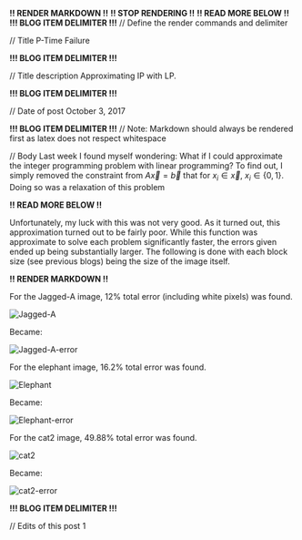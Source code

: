 **!! RENDER MARKDOWN !!**
**!! STOP RENDERING !!**
**!! READ MORE BELOW !!**
**!!! BLOG ITEM DELIMITER !!!**
// Define the render commands and delimiter

// Title
P-Time Failure

**!!! BLOG ITEM DELIMITER !!!**

// Title description
Approximating IP with LP.

**!!! BLOG ITEM DELIMITER !!!**

// Date of post 
October 3, 2017

**!!! BLOG ITEM DELIMITER !!!**
// Note: Markdown should always be rendered first as latex does not respect whitespace

// Body
Last week I found myself wondering: What if I could approximate the integer programming problem with linear programming? To find out, I simply removed the constraint from $A{\vec x}={\vec b}$ that for $x_i \in {\vec x}$, $x_i \in \{ 0, 1 \}$. Doing so was a relaxation of this problem

**!! READ MORE BELOW !!**

Unfortunately, my luck with this was not very good. As it turned out, this approximation turned out to be fairly poor. While this function was approximate to solve each problem significantly faster, the errors given ended up being substantially larger. The following is done with each block size (see previous blogs) being the size of the image itself.

**!! RENDER MARKDOWN !!**

For the Jagged-A image, 12% total error (including white pixels) was found.

![Jagged-A](https://zwimer.github.io/zwimer.com//SAT-Blog/Blogs/figs/P-Time-Fail/Jagged_A.bmp)

Became:

![Jagged-A-error](https://zwimer.github.io/zwimer.com//SAT-Blog/Blogs/figs/P-Time-Fail/Jagged_A_5_5.bmp)

For the elephant image, 16.2% total error was found.

![Elephant](https://zwimer.github.io/zwimer.com//SAT-Blog/Blogs/figs/P-Time-Fail/Elephant.bmp)

Became:

![Elephant-error](https://zwimer.github.io/zwimer.com//SAT-Blog/Blogs/figs/P-Time-Fail/Elephant_80_36.bmp)

For the cat2 image, 49.88% total error was found.

![cat2](https://zwimer.github.io/zwimer.com//SAT-Blog/Blogs/figs/P-Time-Fail/cat2.bmp)

Became:

![cat2-error](https://zwimer.github.io/zwimer.com//SAT-Blog/Blogs/figs/P-Time-Fail/cat2_72_56.bmp)

**!!! BLOG ITEM DELIMITER !!!**

// Edits of this post
1
